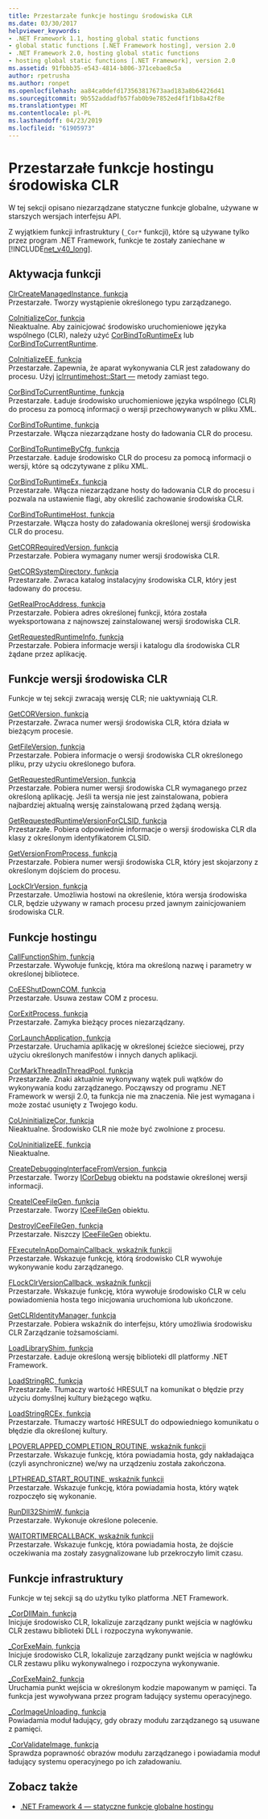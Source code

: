 ```yaml
---
title: Przestarzałe funkcje hostingu środowiska CLR
ms.date: 03/30/2017
helpviewer_keywords:
- .NET Framework 1.1, hosting global static functions
- global static functions [.NET Framework hosting], version 2.0
- .NET Framework 2.0, hosting global static functions
- hosting global static functions [.NET Framework], version 2.0
ms.assetid: 91fbbb35-e543-4814-b806-371cebae8c5a
author: rpetrusha
ms.author: ronpet
ms.openlocfilehash: aa84ca0defd173563817673aad183a8b64226d41
ms.sourcegitcommit: 9b552addadfb57fab0b9e7852ed4f1f1b8a42f8e
ms.translationtype: MT
ms.contentlocale: pl-PL
ms.lasthandoff: 04/23/2019
ms.locfileid: "61905973"
---
```

# <a name="deprecated-clr-hosting-functions"></a>Przestarzałe funkcje hostingu środowiska CLR
W tej sekcji opisano niezarządzane statyczne funkcje globalne, używane w starszych wersjach interfejsu API.  
  
 Z wyjątkiem funkcji infrastruktury (`_Cor*` funkcji), które są używane tylko przez program .NET Framework, funkcje te zostały zaniechane w [!INCLUDE[net_v40_long](../../../../includes/net-v40-long-md.md)].  
  
## <a name="activation-functions"></a>Aktywacja funkcji  
 [ClrCreateManagedInstance, funkcja](../../../../docs/framework/unmanaged-api/hosting/clrcreatemanagedinstance-function.md)  
 Przestarzałe. Tworzy wystąpienie określonego typu zarządzanego.  
  
 [CoInitializeCor, funkcja](../../../../docs/framework/unmanaged-api/hosting/coinitializecor-function.md)  
 Nieaktualne. Aby zainicjować środowisko uruchomieniowe języka wspólnego (CLR), należy użyć [CorBindToRuntimeEx](../../../../docs/framework/unmanaged-api/hosting/corbindtoruntimeex-function.md) lub [CorBindToCurrentRuntime](../../../../docs/framework/unmanaged-api/hosting/corbindtocurrentruntime-function.md).  
  
 [CoInitializeEE, funkcja](../../../../docs/framework/unmanaged-api/hosting/coinitializeee-function.md)  
 Przestarzałe. Zapewnia, że aparat wykonywania CLR jest załadowany do procesu. Użyj [iclrruntimehost::Start —](../../../../docs/framework/unmanaged-api/hosting/iclrruntimehost-start-method.md) metody zamiast tego.  
  
 [CorBindToCurrentRuntime, funkcja](../../../../docs/framework/unmanaged-api/hosting/corbindtocurrentruntime-function.md)  
 Przestarzałe. Ładuje środowisko uruchomieniowe języka wspólnego (CLR) do procesu za pomocą informacji o wersji przechowywanych w pliku XML.  
  
 [CorBindToRuntime, funkcja](../../../../docs/framework/unmanaged-api/hosting/corbindtoruntime-function.md)  
 Przestarzałe. Włącza niezarządzane hosty do ładowania CLR do procesu.  
  
 [CorBindToRuntimeByCfg, funkcja](../../../../docs/framework/unmanaged-api/hosting/corbindtoruntimebycfg-function.md)  
 Przestarzałe. Ładuje środowisko CLR do procesu za pomocą informacji o wersji, które są odczytywane z pliku XML.  
  
 [CorBindToRuntimeEx, funkcja](../../../../docs/framework/unmanaged-api/hosting/corbindtoruntimeex-function.md)  
 Przestarzałe. Włącza niezarządzane hosty do ładowania CLR do procesu i pozwala na ustawienie flagi, aby określić zachowanie środowiska CLR.  
  
 [CorBindToRuntimeHost, funkcja](../../../../docs/framework/unmanaged-api/hosting/corbindtoruntimehost-function.md)  
 Przestarzałe. Włącza hosty do załadowania określonej wersji środowiska CLR do procesu.  
  
 [GetCORRequiredVersion, funkcja](../../../../docs/framework/unmanaged-api/hosting/getcorrequiredversion-function.md)  
 Przestarzałe. Pobiera wymagany numer wersji środowiska CLR.  
  
 [GetCORSystemDirectory, funkcja](../../../../docs/framework/unmanaged-api/hosting/getcorsystemdirectory-function.md)  
 Przestarzałe. Zwraca katalog instalacyjny środowiska CLR, który jest ładowany do procesu.  
  
 [GetRealProcAddress, funkcja](../../../../docs/framework/unmanaged-api/hosting/getrealprocaddress-function.md)  
 Przestarzałe. Pobiera adres określonej funkcji, która została wyeksportowana z najnowszej zainstalowanej wersji środowiska CLR.  
  
 [GetRequestedRuntimeInfo, funkcja](../../../../docs/framework/unmanaged-api/hosting/getrequestedruntimeinfo-function.md)  
 Przestarzałe. Pobiera informacje wersji i katalogu dla środowiska CLR żądane przez aplikację.  
  
## <a name="clr-version-functions"></a>Funkcje wersji środowiska CLR  
 Funkcje w tej sekcji zwracają wersję CLR; nie uaktywniają CLR.  
  
 [GetCORVersion, funkcja](../../../../docs/framework/unmanaged-api/hosting/getcorversion-function.md)  
 Przestarzałe. Zwraca numer wersji środowiska CLR, która działa w bieżącym procesie.  
  
 [GetFileVersion, funkcja](../../../../docs/framework/unmanaged-api/hosting/getfileversion-function.md)  
 Przestarzałe. Pobiera informacje o wersji środowiska CLR określonego pliku, przy użyciu określonego bufora.  
  
 [GetRequestedRuntimeVersion, funkcja](../../../../docs/framework/unmanaged-api/hosting/getrequestedruntimeversion-function.md)  
 Przestarzałe. Pobiera numer wersji środowiska CLR wymaganego przez określoną aplikację. Jeśli ta wersja nie jest zainstalowana, pobiera najbardziej aktualną wersję zainstalowaną przed żądaną wersją.  
  
 [GetRequestedRuntimeVersionForCLSID, funkcja](../../../../docs/framework/unmanaged-api/hosting/getrequestedruntimeversionforclsid-function.md)  
 Przestarzałe. Pobiera odpowiednie informacje o wersji środowiska CLR dla klasy z określonym identyfikatorem CLSID.  
  
 [GetVersionFromProcess, funkcja](../../../../docs/framework/unmanaged-api/hosting/getversionfromprocess-function.md)  
 Przestarzałe. Pobiera numer wersji środowiska CLR, który jest skojarzony z określonym dojściem do procesu.  
  
 [LockClrVersion, funkcja](../../../../docs/framework/unmanaged-api/hosting/lockclrversion-function.md)  
 Przestarzałe. Umożliwia hostowi na określenie, która wersja środowiska CLR, będzie używany w ramach procesu przed jawnym zainicjowaniem środowiska CLR.  
  
## <a name="hosting-functions"></a>Funkcje hostingu  
 [CallFunctionShim, funkcja](../../../../docs/framework/unmanaged-api/hosting/callfunctionshim-function.md)  
 Przestarzałe. Wywołuje funkcję, która ma określoną nazwę i parametry w określonej bibliotece.  
  
 [CoEEShutDownCOM, funkcja](../../../../docs/framework/unmanaged-api/hosting/coeeshutdowncom-function.md)  
 Przestarzałe. Usuwa zestaw COM z procesu.  
  
 [CorExitProcess, funkcja](../../../../docs/framework/unmanaged-api/hosting/corexitprocess-function.md)  
 Przestarzałe. Zamyka bieżący proces niezarządzany.  
  
 [CorLaunchApplication, funkcja](../../../../docs/framework/unmanaged-api/hosting/corlaunchapplication-function.md)  
 Przestarzałe. Uruchamia aplikację w określonej ścieżce sieciowej, przy użyciu określonych manifestów i innych danych aplikacji.  
  
 [CorMarkThreadInThreadPool, funkcja](../../../../docs/framework/unmanaged-api/hosting/cormarkthreadinthreadpool-function.md)  
 Przestarzałe. Znaki aktualnie wykonywany wątek puli wątków do wykonywania kodu zarządzanego. Począwszy od programu .NET Framework w wersji 2.0, ta funkcja nie ma znaczenia. Nie jest wymagana i może zostać usunięty z Twojego kodu.  
  
 [CoUninitializeCor, funkcja](../../../../docs/framework/unmanaged-api/hosting/couninitializecor-function.md)  
 Nieaktualne. Środowisko CLR nie może być zwolnione z procesu.  
  
 [CoUninitializeEE, funkcja](../../../../docs/framework/unmanaged-api/hosting/couninitializeee-function.md)  
 Nieaktualne.  
  
 [CreateDebuggingInterfaceFromVersion, funkcja](../../../../docs/framework/unmanaged-api/hosting/createdebugginginterfacefromversion-function.md)  
 Przestarzałe. Tworzy [ICorDebug](../../../../docs/framework/unmanaged-api/debugging/icordebug-interface.md) obiektu na podstawie określonej wersji informacji.  
  
 [CreateICeeFileGen, funkcja](../../../../docs/framework/unmanaged-api/hosting/createiceefilegen-function.md)  
 Przestarzałe. Tworzy [ICeeFileGen](../../../../docs/framework/unmanaged-api/hosting/iceefilegen-class.md) obiektu.  
  
 [DestroyICeeFileGen, funkcja](../../../../docs/framework/unmanaged-api/hosting/destroyiceefilegen-function.md)  
 Przestarzałe. Niszczy [ICeeFileGen](../../../../docs/framework/unmanaged-api/hosting/iceefilegen-class.md) obiektu.  
  
 [FExecuteInAppDomainCallback, wskaźnik funkcji](../../../../docs/framework/unmanaged-api/hosting/fexecuteinappdomaincallback-function-pointer.md)  
 Przestarzałe. Wskazuje funkcję, którą środowisko CLR wywołuje wykonywanie kodu zarządzanego.  
  
 [FLockClrVersionCallback, wskaźnik funkcji](../../../../docs/framework/unmanaged-api/hosting/flockclrversioncallback-function-pointer.md)  
 Przestarzałe. Wskazuje funkcję, która wywołuje środowisko CLR w celu powiadomienia hosta tego inicjowania uruchomiona lub ukończone.  
  
 [GetCLRIdentityManager, funkcja](../../../../docs/framework/unmanaged-api/hosting/getclridentitymanager-function.md)  
 Przestarzałe. Pobiera wskaźnik do interfejsu, który umożliwia środowisku CLR Zarządzanie tożsamościami.  
  
 [LoadLibraryShim, funkcja](../../../../docs/framework/unmanaged-api/hosting/loadlibraryshim-function.md)  
 Przestarzałe. Ładuje określoną wersję biblioteki dll platformy .NET Framework.  
  
 [LoadStringRC, funkcja](../../../../docs/framework/unmanaged-api/hosting/loadstringrc-function.md)  
 Przestarzałe. Tłumaczy wartość HRESULT na komunikat o błędzie przy użyciu domyślnej kultury bieżącego wątku.  
  
 [LoadStringRCEx, funkcja](../../../../docs/framework/unmanaged-api/hosting/loadstringrcex-function.md)  
 Przestarzałe. Tłumaczy wartość HRESULT do odpowiedniego komunikatu o błędzie dla określonej kultury.  
  
 [LPOVERLAPPED_COMPLETION_ROUTINE, wskaźnik funkcji](../../../../docs/framework/unmanaged-api/hosting/lpoverlapped-completion-routine-function-pointer.md)  
 Przestarzałe. Wskazuje funkcję, która powiadamia hosta, gdy nakładająca (czyli asynchroniczne) we/wy na urządzeniu została zakończona.  
  
 [LPTHREAD_START_ROUTINE, wskaźnik funkcji](../../../../docs/framework/unmanaged-api/hosting/lpthread-start-routine-function-pointer.md)  
 Przestarzałe. Wskazuje funkcję, która powiadamia hosta, który wątek rozpoczęło się wykonanie.  
  
 [RunDll32ShimW, funkcja](../../../../docs/framework/unmanaged-api/hosting/rundll32shimw-function.md)  
 Przestarzałe. Wykonuje określone polecenie.  
  
 [WAITORTIMERCALLBACK, wskaźnik funkcji](../../../../docs/framework/unmanaged-api/hosting/waitortimercallback-function-pointer.md)  
 Przestarzałe. Wskazuje funkcję, która powiadamia hosta, że dojście oczekiwania ma zostały zasygnalizowane lub przekroczyło limit czasu.  
  
## <a name="infrastructure-functions"></a>Funkcje infrastruktury  
 Funkcje w tej sekcji są do użytku tylko platforma .NET Framework.  
  
 [_CorDllMain, funkcja](../../../../docs/framework/unmanaged-api/hosting/cordllmain-function.md)  
 Inicjuje środowisko CLR, lokalizuje zarządzany punkt wejścia w nagłówku CLR zestawu biblioteki DLL i rozpoczyna wykonywanie.  
  
 [_CorExeMain, funkcja](../../../../docs/framework/unmanaged-api/hosting/corexemain-function.md)  
 Inicjuje środowisko CLR, lokalizuje zarządzany punkt wejścia w nagłówku CLR zestawu pliku wykonywalnego i rozpoczyna wykonywanie.  
  
 [_CorExeMain2, funkcja](../../../../docs/framework/unmanaged-api/hosting/corexemain2-function.md)  
 Uruchamia punkt wejścia w określonym kodzie mapowanym w pamięci. Ta funkcja jest wywoływana przez program ładujący systemu operacyjnego.  
  
 [_CorImageUnloading, funkcja](../../../../docs/framework/unmanaged-api/hosting/corimageunloading-function.md)  
 Powiadamia moduł ładujący, gdy obrazy modułu zarządzanego są usuwane z pamięci.  
  
 [_CorValidateImage, funkcja](../../../../docs/framework/unmanaged-api/hosting/corvalidateimage-function.md)  
 Sprawdza poprawność obrazów modułu zarządzanego i powiadamia moduł ładujący systemu operacyjnego po ich załadowaniu.  
  
## <a name="see-also"></a>Zobacz także

- [.NET Framework 4 — statyczne funkcje globalne hostingu](../../../../docs/framework/unmanaged-api/hosting/net-framework-4-hosting-global-static-functions.md)
